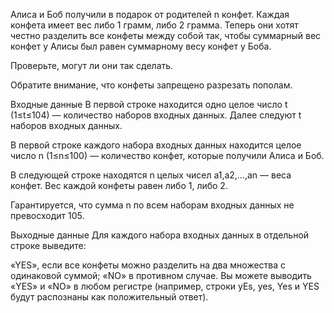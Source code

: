 Алиса и Боб получили в подарок от родителей n конфет. Каждая конфета имеет вес либо 1 грамм, либо 2 грамма. Теперь они хотят честно разделить все конфеты между собой так, чтобы суммарный вес конфет у Алисы был равен суммарному весу конфет у Боба.

Проверьте, могут ли они так сделать.

Обратите внимание, что конфеты запрещено разрезать пополам.

Входные данные
В первой строке находится одно целое число t (1≤t≤104) — количество наборов входных данных. Далее следуют t наборов входных данных.

В первой строке каждого набора входных данных находится целое число n (1≤n≤100) — количество конфет, которые получили Алиса и Боб.

В следующей строке находятся n целых чисел a1,a2,…,an — веса конфет. Вес каждой конфеты равен либо 1, либо 2.

Гарантируется, что сумма n по всем наборам входных данных не превосходит 105.

Выходные данные
Для каждого набора входных данных в отдельной строке выведите:

«YES», если все конфеты можно разделить на два множества с одинаковой суммой;
«NO» в противном случае.
Вы можете выводить «YES» и «NO» в любом регистре (например, строки yEs, yes, Yes и YES будут распознаны как положительный ответ).